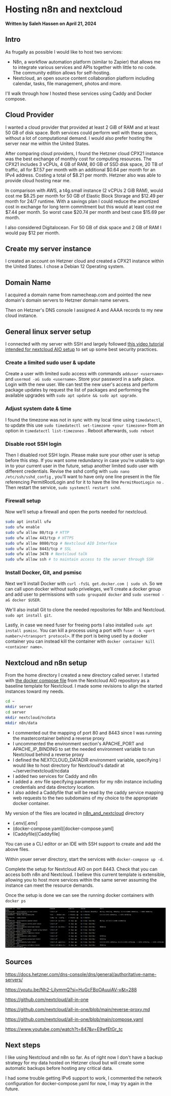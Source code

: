 # Hosting n8n and nextcloud
**Written by Saleh Hassen on April 21, 2024**

## Intro
As frugally as possible I would like to host two services:
- N8n, a workflow automation platform (similar to Zapier) that allows me to integrate various services and APIs together with little to no code. The community edition allows for self-hosting.
- Nextcloud, an open source content collaboration platform including calendar, tasks, file management, photos and more.

I'll walk through how I hosted these services using Caddy and Docker compose.

## Cloud Provider

I wanted a cloud provider that provided at least 2 GiB of RAM and at least 50 GB of disk space. Both services could perform well with these specs, without a lot of computational demand. I would also prefer hosting the server near me within the United States.

After comparing cloud providers, I found the Hetzner cloud CPX21 instance was the best exchange of monthly cost for computing resources. The CPX21 includes 3 vCPUs, 4 GB of RAM, 80 GB of SSD disk space, 20 TB of traffic, all for $7.57 per month with an additional $0.64 per month for an IPv4 address. Costing a total of $8.21 per month. Hetzner also was able to provide cloud hosting near me.

In comparison with AWS, a t4g.small instance (2 vCPUs 2 GiB RAM), would cost me $8.25 per month for 50 GB of Elastic Block Storage and $12.49 per month for 24/7 runtime. With a savings plan I could reduce the amortized cost in exchange for long term commitment but this would at least cost me $7.44 per month. So worst case $20.74 per month and best case $15.69 per month.

I also considered Digitalocean. For 50 GB of disk space and 2 GB of RAM I would pay $12 per month. 

## Create my server instance

I created an account on Hetzner cloud and created a CPX21 instance within the United States. I chose a Debian 12 Operating system.

## Domain Name

I acquired a domain name from namecheap.com and pointed the new domain's domain servers to Hetzner domain name servers. 

Then on Hetzner's DNS console I assigned A and AAAA records to my new cloud instance.

## General linux server setup

I connected with my server with SSH and largely followed [this video tutorial intended for nextcloud AIO setup](https://youtu.be/Nh2-LjIymmQ?si=HuGcFBoOAuuiAV-v&t=288) to set up some best security practices.

### Create a limited sudo user & update
Create a user with limited sudo access with commands `adduser <username>` and `usermod -aG sudo <username>`. Store your password in a safe place. Login with the new user. We can test the new user's access and perform package updates by request the list of packages and performing the available upgrades with ``sudo apt update && sudo apt upgrade``.

### Adjust system date & time

I found the timezone was not in sync with my local time using `timedatectl`, to update this use `sudo timedatectl set-timezone <your timezone>` from an option in `timedatectl list-timezones` . Reboot afterwards, `sudo reboot`

### Disable root SSH login

Then I disabled root SSH login. Please make sure your other user is setup before this step. If you want some redundancy in case you're unable to sign in to your current user in the future, setup another limited sudo user with different credentials. Revise the sshd config with `sudo nano /etc/ssh/sshd_config` , you’ll want to have only one line present in the file referencing PermitRootLogin and for it to have the line `PermitRootLogin no` . Then restart the service, `sudo systemctl restart sshd`. 

### Firewall setup

Now we’ll setup a firewall and open the ports needed for nextcloud.  

```bash
sudo apt install ufw
sudo ufw enable
sudo ufw allow 80/tcp # HTTP
sudo ufw allow 443/tcp # HTTPS
sudo ufw allow 8080/tcp # Nextcloud AIO Interface
sudo ufw allow 8443/tcp # SSL
sudo ufw allow 3478 # Nextcloud talk
sudo ufw allow ssh # to maintain access to the server through SSH
```

### Install Docker, Git, and psmisc

Next we'll install Docker with `curl -fsSL get.docker.com | sudo sh`. So we can call upon docker without sudo priveleges, we'll create a docker group and add user to permissions with `sudo groupadd docker` and `sudo usermod -aG docker $USER`.

We'll also install Git to clone the needed repositories for N8n and Nextcloud. `sudo apt install git`.

Lastly, in case we need fuser for freeing ports I also installed `sudo apt install psmisc`. You can kill a process using a port with `fuser -k <port number>/<transport protocol>`. If the port is being used by a docker container you can instead kill the container with `docker container kill <container name>`.

## Nextcloud and n8n setup

From the home directory I created a new directory called server. I started with [the docker compose file](https://github.com/nextcloud/all-in-one/blob/main/compose.yaml) from the Nextcloud AIO repository as a baseline template for Nextcloud. I made some revisions to align the started instances toward my needs. 
```bash
cd ~
mkdir server
cd server
mkdir nextcloud/ncdata
mkdir n8n/data
```
- I commented out the mapping of port 80 and 8443 since I was running the mastercontainer behind a reverse proxy
- I uncommented the environment section's APACHE_PORT and APACHE_IP_BINDING to set the needed environment variable to run Nextcloud behind a reverse proxy
- I defined the NEXTCLOUD_DATADIR environment variable, specifying I would like to host directory for Nextcloud's datadir at ~/server/nextcloud/ncdata
- I added two services for Caddy and n8n
- I added a .env file specifying parameters for my n8n instance including credentials and data directory location.
- I also added a Caddyfile that will be read by the caddy service mapping web requests to the two subdomains of my choice to the appropriate docker container. 

My version of the files are located in [n8n_and_nextcloud](n8n_and_nextcloud) directory
- (.env)[.env]
- (docker-compose.yaml)[docker-compose.yaml]
- (Caddyfile)[Caddyfile]

You can use a CLI editor or an IDE with SSH support to create and add the above files.

Within youer server directory, start the services with `docker-compose up -d`.

Complete the setup for Nextcloud AIO on port 8443. Check that you can access both n8n and Nextcloud. I believe this current template is extensible, allowing you to host more services within the same server assuming the instance can meet the resource demands.

Once the setup is done we can see the running docker containers with `docker ps`

![Docker ps command output with the following containers: nextcloud/all-in-one, n8n, caddy, nextcloud/aio-apache, nextcloud/aio-notify, nextcloud/aio-nextcloud, nextcloud/aio-docker-socket-proxy, nextcloud/aio-imaginary, nextcloud/aio-redis, nextcloud/aio-postgresql, nextcloud/aio-talk, nextcloud/aio-collabora](running_containers_after_setup.png)

## Sources

https://docs.hetzner.com/dns-console/dns/general/authoritative-name-servers/

https://youtu.be/Nh2-LjIymmQ?si=HuGcFBoOAuuiAV-v&t=288

https://github.com/nextcloud/all-in-one

https://github.com/nextcloud/all-in-one/blob/main/reverse-proxy.md

https://github.com/nextcloud/all-in-one/blob/main/compose.yaml

https://www.youtube.com/watch?t=847&v=E9wfEtGr_tc

## Next steps

I like using Nextcloud and n8n so far. As of right now I don't have a backup strategy for my data hosted on Hetzner cloud but will create some automatic backups before hosting any critical data. 

I had some trouble getting IPv6 support to work, I commented the network configuration for docker-compose.yaml for now, I may try again in the future.